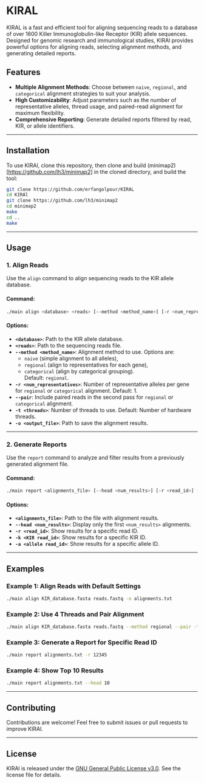 # KIRAL
KIRAL is a fast and efficient tool for aligning sequencing reads to a database of over 1600 Killer Immunoglobulin-like Receptor (KIR) allele sequences. Designed for genomic research and immunological studies, KIRAl provides powerful options for aligning reads, selecting alignment methods, and generating detailed reports.

## Features
- **Multiple Alignment Methods**: Choose between `naive`, `regional`, and `categorical` alignment strategies to suit your analysis.
- **High Customizability**: Adjust parameters such as the number of representative alleles, thread usage, and paired-read alignment for maximum flexibility.
- **Comprehensive Reporting**: Generate detailed reports filtered by read, KIR, or allele identifiers.

---

## Installation
To use KIRAl, clone this repository, then clone and build (minimap2)[https://github.com/lh3/minimap2] in the cloned directory, and build the tool:
```bash
git clone https://github.com/erfangolpour/KIRAL
cd KIRAl
git clone https://github.com/lh3/minimap2
cd minimap2
make
cd ..
make
```

---

## Usage

### 1. Align Reads
Use the `align` command to align sequencing reads to the KIR allele database.

#### Command:
```bash
./main align <database> <reads> [--method <method_name>] [-r <num_representatives>] [--pair] [-t <threads>] [-o <output_file>]
```

#### Options:
- **`<database>`**: Path to the KIR allele database.
- **`<reads>`**: Path to the sequencing reads file.
- **`--method <method_name>`**: Alignment method to use. Options are:
  - `naive` (simple alignment to all alleles),
  - `regional` (align to representatives for each gene),
  - `categorical` (align by categorical grouping).  
  Default: `regional`.
- **`-r <num_representatives>`**: Number of representative alleles per gene for `regional` or `categorical` alignment. Default: 1.
- **`--pair`**: Include paired reads in the second pass for `regional` or `categorical` alignment.
- **`-t <threads>`**: Number of threads to use. Default: Number of hardware threads.
- **`-o <output_file>`**: Path to save the alignment results.

---

### 2. Generate Reports
Use the `report` command to analyze and filter results from a previously generated alignment file.

#### Command:
```bash
./main report <alignments_file> [--head <num_results>] [-r <read_id>] [-k <KIR read_id>] [-a <allele read_id>]
```

#### Options:
- **`<alignments_file>`**: Path to the file with alignment results.
- **`--head <num_results>`**: Display only the first `<num_results>` alignments.
- **`-r <read_id>`**: Show results for a specific read ID.
- **`-k <KIR read_id>`**: Show results for a specific KIR ID.
- **`-a <allele read_id>`**: Show results for a specific allele ID.

---

## Examples

### Example 1: Align Reads with Default Settings
```bash
./main align KIR_database.fasta reads.fastq -o alignments.txt
```

### Example 2: Use 4 Threads and Pair Alignment
```bash
./main align KIR_database.fasta reads.fastq --method regional --pair -t 4 -o paired_alignments.txt
```

### Example 3: Generate a Report for Specific Read ID
```bash
./main report alignments.txt -r 12345
```

### Example 4: Show Top 10 Results
```bash
./main report alignments.txt --head 10
```

---

## Contributing
Contributions are welcome! Feel free to submit issues or pull requests to improve KIRAl.

---

## License
KIRAl is released under the [GNU General Public License v3.0](LICENSE). See the license file for details.
